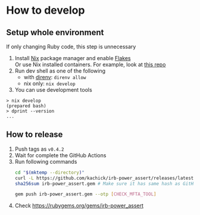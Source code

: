 # How to develop

## Setup whole environment

If only changing Ruby code, this step is unnecessary

1. Install [Nix](https://nixos.org/) package manager and enable [Flakes](https://nixos.wiki/wiki/Flakes)\
   Or use Nix installed containers. For example, look at [this repo](https://github.com/kachick/containers)
2. Run dev shell as one of the following
   - with [direnv](https://github.com/direnv/direnv): `direnv allow`
   - nix only: `nix develop`
3. You can use development tools

```console
> nix develop
(prepared bash)
> dprint --version
...
```

## How to release

1. Push tags as `v0.4.2`
2. Wait for complete the GitHub Actions
3. Run following commands
   ```bash
   cd "$(mktemp --directory)"
   curl -L https://github.com/kachick/irb-power_assert/releases/latest/download/irb-power_assert.gem > irb-power_assert.gem
   sha256sum irb-power_assert.gem # Make sure it has same hash as GitHub Action printed

   gem push irb-power_assert.gem --otp [CHECK_MFTA_TOOL]
   ```
4. Check https://rubygems.org/gems/irb-power_assert

